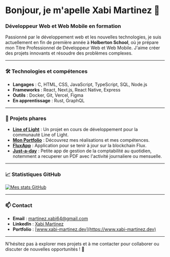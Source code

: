 # Bonjour, je m'apelle Xabi Martinez 👋

### Développeur Web et Web Mobile en formation

Passionné par le développement web et les nouvelles technologies, je suis actuellement en fin de première année à **Holberton School**, où je prépare mon Titre Professionnel de Développeur Web et Web Mobile. J'aime créer des projets innovants et résoudre des problèmes complexes.

---

### 🛠️ Technologies et compétences

- **Langages** : C, HTML, CSS, JavaScript, TypeScript, SQL, Node.js
- **Frameworks** : React, Next.js, React Native, Express
- **Outils** : Docker, Git, Vercel, Figma
- **En apprentissage** : Rust, GraphQL

---

### 🌟 Projets phares

- **[Line of Light](https://line-of-light.vercel.app/)** : Un projet en cours de développement pour la communauté Line of Light.
- **[Mon Portfolio](https://www.xabi-martinez.dev/)** : Découvrez mes réalisations et mes compétences.
- **[FluxApp](https://flux-app-website.vercel.app/)** : Application pour se tenir à jour sur la blockchain Flux.
- **[Just-a-day](https://just-a-day-plus-pdf.vercel.app/)** : Petite app de gestion de la comptabilité au quotidien, notemment a recuperer un PDF avec l'activité journaliere ou mensuelle.

---

### 📈 Statistiques GitHub

[![Mes stats GitHub](https://github-readme-stats.vercel.app/api?username=Basco64&show_icons=true&theme=dark)](https://github.com/Basco64)

---

### 📫 Contact

- **Email** : [martinez.xabi64@gmail.com](mailto:martinez.xabi64@gmail.com)
- **LinkedIn** : [Xabi Martinez](https://www.linkedin.com/in/basco64/)
- **Portfolio** : [www.xabi-martinez.dev](https://www.xabi-martinez.dev)

---

N'hésitez pas à explorer mes projets et à me contacter pour collaborer ou discuter de nouvelles opportunités ! 🚀
